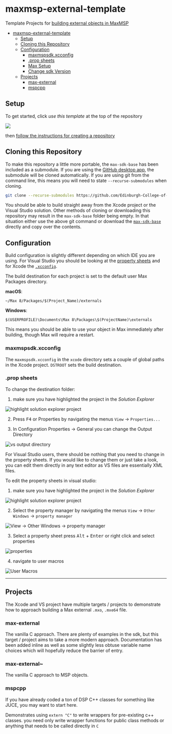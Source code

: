 # maxmsp-external-template

Template Projects for [building external objects in MaxMSP](https://cycling74.com/sdk/max-sdk-8.2.0/)

<!-- TOC depthFrom:1 depthTo:6 withLinks:1 updateOnSave:1 orderedList:0 -->

- [maxmsp-external-template](#maxmsp-external-template)
	- [Setup](#setup)
	- [Cloning this Repository](#cloning-this-repository)
	- [Configuration](#configuration)
		- [maxmspsdk.xcconfig](#maxmspsdkxcconfig)
		- [.prop sheets](#prop-sheets)
		- [Max Setup](#max-setup)
		- [Change sdk Version](#change-sdk-version)
	- [Projects](#projects)
		- [max-external](#max-external)
		- [mspcpp](#mspcpp)

<!-- /TOC -->

## Setup

To get started, click _use this template_ at the top of the repository

![](https://help.github.com/assets/images/help/repository/use-this-template-button.png)

then [follow the instructions for creating a repository](https://help.github.com/en/github/creating-cloning-and-archiving-repositories/creating-a-repository-from-a-template)

## Cloning this Repository

To make this repository a little more portable, the `max-sdk-base` has been included as a submodule. If you are using the [GitHub desktop app](https://desktop.github.com), the submodule will be cloned automatically. If you are using git from the command line, this means you will need to state `--recurse-submodules` when cloning.

```sh
git clone --recurse-submodules https://github.com/Edinburgh-College-of-Art/maxmsp-external-template
```

You should be able to build straight away from the Xcode project or the Visual Studio solution. Other methods of cloning or downloading this repository may result in the `max-sdk-base` folder being empty. In that situation either use the above git command or download the [`max-sdk-base`](https://github.com/Cycling74/max-sdk-base) directly and copy over the contents.

## Configuration

Build configuration is slightly different depending on which IDE you are using. For Visual Studio you should be looking at the [property sheets](https://docs.microsoft.com/en-us/cpp/build/working-with-project-properties?view=vs-2019) and for Xcode the [`.xcconfig`](https://nshipster.com/xcconfig/).

The build destination for each project is set to the default user Max Packages directory.

**macOS**:

```
~/Max 8/Packages/$(Project_Name)/externals
```

**Windows**:

```
$(USERPROFILE)\Documents\Max 8\Packages\$(ProjectName)\externals
```

This means you should be able to use your object in Max immediately after building, though Max will require a restart.

### maxmspsdk.xcconfig

The `maxmspsdk.xcconfig` in the `xcode` directory sets a couple of global paths in the Xcode project. `DSTROOT` sets the build destination.

### .prop sheets

To change the destination folder:

1. make sure you have highlighted the project in the _Solution Explorer_

![highlight solution explorer project](images/highlight_project.png)

2. Press <kbd>F4</kbd> or Properties by navigating the menus `View` -> `Properties...`

3. In Configuration Properties -> General you can change the Output Directory

![vs output directory](images/output-directory.png)

For Visual Studio users, there should be nothing that you need to change in the property sheets. If you would like to change them or just take a look, you can edit them directly in any text editor as VS files are essentially XML files.

To edit the property sheets in visual studio:

1. make sure you have highlighted the project in the _Solution Explorer_

![highlight solution explorer project](images/highlight_project.png)

2. Select the property manager by navigating the menus `View` -> `Other Windows` -> `property manager`

![View -> Other Windows -> property manager](images/property-manager-nav.png)

3. Select a property sheet press <kbd>Alt</kbd> + <kbd>Enter</kbd> or right click and select properties

![properties](images/prop-sheet-props.png)

4. navigate to user macros

![User Macros](images/user-macros.png)

***

## Projects

The Xcode and VS project have multiple targets / projects to demonstrate how to approach building a Max external `.mxo`, `.mxe64` file.

### max-external

The vanilla C approach. There are plenty of examples in the sdk, but this target / project aims to take a more modern approach. Documentation has been added inline as well as some slightly less obtuse variable name choices which will hopefully reduce the barrier of entry.

### max-external~

The vanilla C approach to MSP objects.

### mspcpp

If you have already coded a ton of DSP C++ classes for something like JUCE, you may want to start here.

Demonstrates using `extern "C"` to write wrappers for pre-existing c++ classes. you need only write wrapper functions for public class methods or anything that needs to be called directly in `C`
